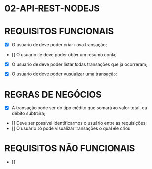 # 02-API-REST-NODEJS


# REQUISITOS FUNCIONAIS
- [x] O usuario de deve poder criar nova transação;
- [] O usuario de deve poder obter um resumo conta;
- [x] O usuario de deve poder listar todas transações que ja ocorreram;
- [x] O usuario de deve poder vusualizar uma transação;



# REGRAS DE NEGÓCIOS
- [x] A transação pode ser do tipo crédito que somará ao valor total, ou débito subtrairá;
- [] Deve ser possível identificarmos o usuário entre as requisições;
- [] O usuário só pode visualizar transações o qual ele criou

# REQUISITOS NÃO FUNCIONAIS
- []
